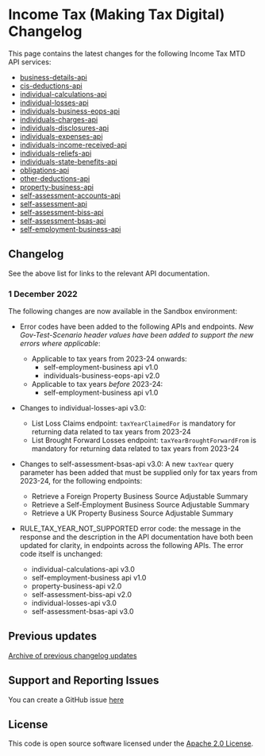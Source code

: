 # Income Tax (Making Tax Digital) Changelog

This page contains the latest changes for the following Income Tax MTD API services:
* [business-details-api](https://developer.service.hmrc.gov.uk/api-documentation/docs/api/service/business-details-api/1.0)
* [cis-deductions-api](https://developer.service.hmrc.gov.uk/api-documentation/docs/api/service/cis-deductions-api/1.0)
* [individual-calculations-api](https://developer.service.hmrc.gov.uk/api-documentation/docs/api/service/individual-calculations-api/2.0)
* [individual-losses-api](https://developer.service.hmrc.gov.uk/api-documentation/docs/api/service/individual-losses-api/2.0)
* [individuals-business-eops-api](https://developer.service.hmrc.gov.uk/api-documentation/docs/api/service/individuals-business-eops-api/1.0)
* [individuals-charges-api](https://developer.service.hmrc.gov.uk/api-documentation/docs/api/service/individuals-charges-api/1.0)
* [individuals-disclosures-api](https://developer.service.hmrc.gov.uk/api-documentation/docs/api/service/individuals-disclosures-api/1.0)
* [individuals-expenses-api](https://developer.service.hmrc.gov.uk/api-documentation/docs/api/service/individuals-expenses-api/1.0)
* [individuals-income-received-api](https://developer.service.hmrc.gov.uk/api-documentation/docs/api/service/individuals-income-received-api/1.0)
* [individuals-reliefs-api](https://developer.service.hmrc.gov.uk/api-documentation/docs/api/service/individuals-reliefs-api/1.0)
* [individuals-state-benefits-api](https://developer.service.hmrc.gov.uk/api-documentation/docs/api/service/individuals-state-benefits-api/1.0)
* [obligations-api](https://developer.service.hmrc.gov.uk/api-documentation/docs/api/service/obligations-api/1.0)
* [other-deductions-api](https://developer.service.hmrc.gov.uk/api-documentation/docs/api/service/other-deductions-api/1.0)
* [property-business-api](https://developer.service.hmrc.gov.uk/api-documentation/docs/api/service/property-business-api/1.0)
* [self-assessment-accounts-api](https://developer.service.hmrc.gov.uk/api-documentation/docs/api/service/self-assessment-accounts-api/1.0)
* [self-assessment-api](https://developer.service.hmrc.gov.uk/api-documentation/docs/api/service/self-assessment-api/2.0)
* [self-assessment-biss-api](https://developer.service.hmrc.gov.uk/api-documentation/docs/api/service/self-assessment-biss-api/1.0)
* [self-assessment-bsas-api](https://developer.service.hmrc.gov.uk/api-documentation/docs/api/service/self-assessment-bsas-api/2.0)
* [self-employment-business-api](https://developer.service.hmrc.gov.uk/api-documentation/docs/api/service/self-employment-business-api/1.0)


 ## Changelog

See the above list for links to the relevant API documentation.

### 1 December 2022

The following changes are now available in the Sandbox environment:

* Error codes have been added to the following APIs and endpoints. *New Gov-Test-Scenario header values have been added to support the new errors where applicable*:
  - Applicable to tax years from 2023-24 onwards:
    - self-employment-business api v1.0
    - individuals-business-eops-api v2.0
  - Applicable to tax years *before* 2023-24:
    - self-employment-business api v1.0
* Changes to individual-losses-api v3.0:
  - List Loss Claims endpoint: `taxYearClaimedFor` is mandatory for returning data related to tax years from 2023-24
  - List Brought Forward Losses endpoint: `taxYearBroughtForwardFrom` is mandatory for returning data related to tax years from 2023-24

* Changes to self-assessment-bsas-api v3.0: A new `taxYear` query parameter has been added that must be supplied only for tax years from 2023-24, for the following endpoints:
  - Retrieve a Foreign Property Business Source Adjustable Summary
  - Retrieve a Self-Employment Business Source Adjustable Summary
  - Retrieve a UK Property Business Source Adjustable Summary

* RULE_TAX_YEAR_NOT_SUPPORTED error code: the message in the response and the description in the API documentation have both been updated for clarity, in endpoints across the following APIs. The error code itself is unchanged:
  - individual-calculations-api v3.0
  - self-employment-business api v1.0
  - property-business-api v2.0
  - self-assessment-biss-api v2.0
  - individual-losses-api v3.0
  - self-assessment-bsas-api v3.0


## Previous updates

[Archive of previous changelog updates](https://github.com/hmrc/income-tax-mtd-changelog/wiki)


## Support and Reporting Issues

You can create a GitHub issue [here](https://github.com/hmrc/income-tax-mtd-changelog/issues)

## License

This code is open source software licensed under the [Apache 2.0 License]("http://www.apache.org/licenses/LICENSE-2.0.html").
